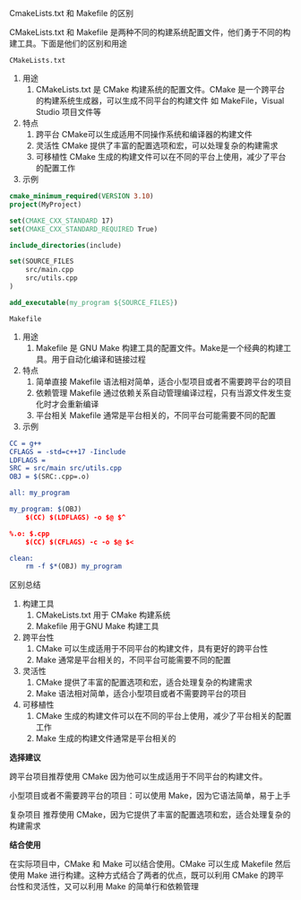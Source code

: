 CmakeLists.txt 和 Makefile 的区别

CMakeLists.txt 和 Makefile 是两种不同的构建系统配置文件，他们勇于不同的构建工具。下面是他们的区别和用途

`CMakeLists.txt`

1. 用途
   1. CMakeLists.txt 是 CMake 构建系统的配置文件。CMake 是一个跨平台的构建系统生成器，可以生成不同平台的构建文件 如 MakeFile，Visual Studio 项目文件等
2. 特点
   1. 跨平台 CMake可以生成适用不同操作系统和编译器的构建文件
   2. 灵活性 CMake 提供了丰富的配置选项和宏，可以处理复杂的构建需求
   3. 可移植性 CMake 生成的构建文件可以在不同的平台上使用，减少了平台的配置工作
3. 示例

~~~cmake
cmake_minimum_required(VERSION 3.10)
project(MyProject)

set(CMAKE_CXX_STANDARD 17)
set(CMAKE_CXX_STANDARD_REQUIRED True)

include_directories(include)

set(SOURCE_FILES
	src/main.cpp
	src/utils.cpp
)

add_executable(my_program ${SOURCE_FILES})
~~~



`Makefile`

1. 用途
   1. Makefile 是 GNU Make 构建工具的配置文件。Make是一个经典的构建工具。用于自动化编译和链接过程
2. 特点
   1. 简单直接 Makefile 语法相对简单，适合小型项目或者不需要跨平台的项目
   2. 依赖管理 Makefile 通过依赖关系自动管理编译过程，只有当源文件发生变化时才会重新编译
   3. 平台相关 Makefile 通常是平台相关的，不同平台可能需要不同的配置
3. 示例

~~~cmake
CC = g++
CFLAGS = -std=c++17 -Iinclude
LDFLAGS = 
SRC = src/main src/utils.cpp
OBJ = $(SRC:.cpp=.o)

all: my_program

my_program: $(OBJ)
	$(CC) $(LDFLAGS) -o $@ $^

%.o: $.cpp
	$(CC) $(CFLAGS) -c -o $@ $<

clean:
	rm -f $*(OBJ) my_program

~~~



区别总结

1. 构建工具
   1. CMakeLists.txt 用于 CMake 构建系统
   2. Makefile 用于GNU Make 构建工具
2. 跨平台性
   1. CMake 可以生成适用于不同平台的构建文件，具有更好的跨平台性
   2. Make 通常是平台相关的，不同平台可能需要不同的配置
3. 灵活性
   1. CMake 提供了丰富的配置选项和宏，适合处理复杂的构建需求
   2. Make 语法相对简单，适合小型项目或者不需要跨平台的项目
4. 可移植性
   1. CMake 生成的构建文件可以在不同的平台上使用，减少了平台相关的配置工作
   2. Make 生成的构建文件通常是平台相关的

**选择建议**

跨平台项目推荐使用 CMake 因为他可以生成适用于不同平台的构建文件。

小型项目或者不需要跨平台的项目：可以使用 Make，因为它语法简单，易于上手

复杂项目 推荐使用 CMake，因为它提供了丰富的配置选项和宏，适合处理复杂的构建需求

**结合使用**

在实际项目中，CMake 和 Make 可以结合使用。CMake 可以生成 Makefile 然后使用 Make 进行构建。这种方式结合了两者的优点，既可以利用 CMake 的跨平台性和灵活性，又可以利用 Make 的简单行和依赖管理





































